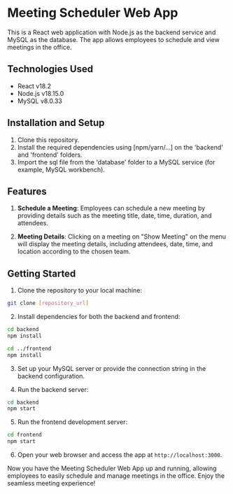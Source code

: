 # Meeting Scheduler Web App

This is a React web application with Node.js as the backend service and MySQL as the database. The app allows employees to schedule and view meetings in the office.

## Technologies Used

- React v18.2
- Node.js v18.15.0
- MySQL v8.0.33

## Installation and Setup

1. Clone this repository.
2. Install the required dependencies using [npm/yarn/...] on the 'backend' and 'frontend' folders.
3. Import the sql file from the 'database' folder to a MySQL service (for example, MySQL workbench).
 
## Features

1. **Schedule a Meeting**: Employees can schedule a new meeting by providing details such as the meeting title, date, time, duration, and attendees.

2. **Meeting Details**: Clicking on a meeting on "Show Meeting" on the menu will display the meeting details, including attendees, date, time, and location according to the chosen team.

## Getting Started

1. Clone the repository to your local machine:

```bash
git clone [repository_url]
```

2. Install dependencies for both the backend and frontend:

```bash
cd backend
npm install

cd ../frontend
npm install
```

3. Set up your MySQL server or provide the connection string in the backend configuration.

4. Run the backend server:

```bash
cd backend
npm start
```

5. Run the frontend development server:

```bash
cd frontend
npm start
```

6. Open your web browser and access the app at `http://localhost:3000`.

Now you have the Meeting Scheduler Web App up and running, allowing employees to easily schedule and manage meetings in the office. Enjoy the seamless meeting experience!
